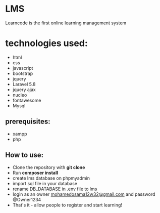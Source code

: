 # LMS
Learncode is the first online learning management system

# technologies used:
- html
- css
- javascript
- bootstrap
- jquery
- Laravel 5.8
- jquery ajax
- nucleo
- fontawesome
- Mysql 

## prerequisites:
- xampp 
- php

## How to use:
- Clone the repository with __git clone__
- Run __composer install__
- create lms database on phpmyadmin
- import sql file in your database
- rename DB_DATABASE in .env file to lms
- login as an owner mohamedosama12w32@gmail.com and password @Owner1234
- That's it - allow people to register and start learning!
